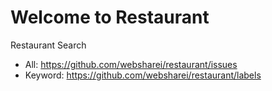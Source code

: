 Welcome to Restaurant
==============

Restaurant Search<br>
* All: https://github.com/websharei/restaurant/issues
* Keyword: https://github.com/websharei/restaurant/labels
